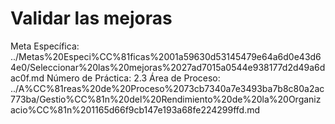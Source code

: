 # Validar las mejoras

Meta Específica: ../Metas%20Especi%CC%81ficas%2001a59630d53145479e64a6d0e43d64e0/Seleccionar%20las%20mejoras%2027ad7015a0544e938177d2d49a6dac0f.md
Número de Práctica: 2.3
Área de Proceso: ../A%CC%81reas%20de%20Proceso%2073cb7340a7e3493ba7b8c80a2ac773ba/Gestio%CC%81n%20del%20Rendimiento%20de%20la%20Organizacio%CC%81n%201165d66f9cb147e193a68fe224299ffd.md